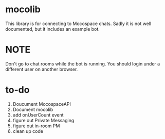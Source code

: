 # mocolib

This library is for connecting to Mocospace chats. Sadly it is not well documented, but it includes an example bot.

# NOTE

Don't go to chat rooms while the bot is running. You should login under a different user on another browser.

# to-do

1. Doucument MocospaceAPI
2. Document mocolib
3. add onUserCount event
4. figure out Private Messaging
5. figure out in-room PM
6. clean up code
